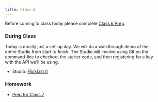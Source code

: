 ```yaml
---
title: Class 6
---
```


Before coming to class today please complete [Class 6 Prep](../class6-prep).

### During Class

Today is mostly just a set-up day. We will do a walkthrough demo of the entire Studio from start to finish. The Studio will involve using Git on the command-line to checkout the starter code, and then registering for a key with the API we'll be using.

* Studio: [FlickList 0](../studios/flicklist0)

### Homework

* [Prep for Class 7](../class7-prep)
